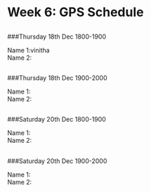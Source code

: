 # Week 6: GPS Schedule
##

###Thursday 18th Dec 1800-1900

Name 1:vinitha  
Name 2:  

##

###Thursday 18th Dec 1900-2000

Name 1:  
Name 2:  

##

###Saturday 20th Dec 1800-1900

Name 1:  
Name 2:  

##

###Saturday 20th Dec 1900-2000

Name 1:  
Name 2:  

